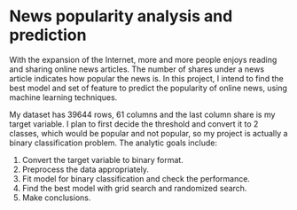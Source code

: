 # News popularity analysis and prediction


With the expansion of the Internet, more and more people enjoys reading and sharing online news articles. The number of shares under a news article indicates how popular the news is. In this project, I intend to find the best model and set of feature to predict the popularity of online news, using machine learning techniques.

My dataset has 39644 rows, 61 columns and the last column share is my target variable. I plan to first decide the threshold and convert it to 2 classes, which would be popular and not popular, so my project is actually a binary classification problem. The analytic goals include:

1. Convert the target variable to binary format.
2. Preprocess the data appropriately.
3. Fit model for binary classification and check the performance.
4. Find the best model with grid search and randomized search.
5. Make conclusions.

